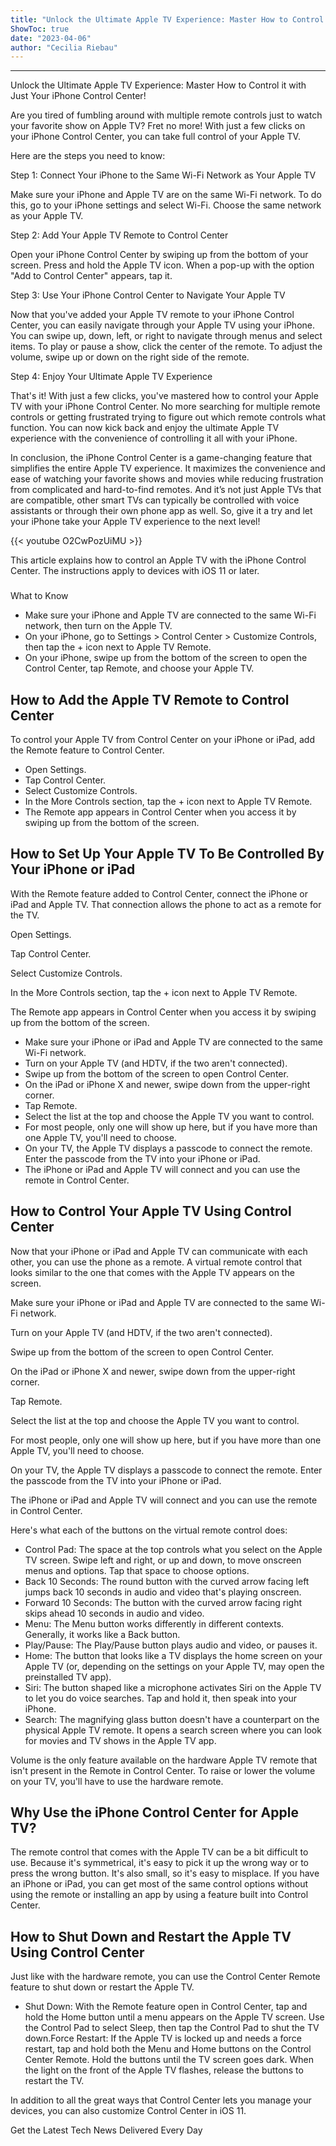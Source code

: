 ```yaml
---
title: "Unlock the Ultimate Apple TV Experience: Master How to Control it with Just Your iPhone Control Center!"
ShowToc: true 
date: "2023-04-06"
author: "Cecilia Riebau"
---
```

*****
Unlock the Ultimate Apple TV Experience: Master How to Control it with Just Your iPhone Control Center!

Are you tired of fumbling around with multiple remote controls just to watch your favorite show on Apple TV? Fret no more! With just a few clicks on your iPhone Control Center, you can take full control of your Apple TV.

Here are the steps you need to know:

Step 1: Connect Your iPhone to the Same Wi-Fi Network as Your Apple TV

Make sure your iPhone and Apple TV are on the same Wi-Fi network. To do this, go to your iPhone settings and select Wi-Fi. Choose the same network as your Apple TV.

Step 2: Add Your Apple TV Remote to Control Center

Open your iPhone Control Center by swiping up from the bottom of your screen. Press and hold the Apple TV icon. When a pop-up with the option "Add to Control Center" appears, tap it. 

Step 3: Use Your iPhone Control Center to Navigate Your Apple TV

Now that you've added your Apple TV remote to your iPhone Control Center, you can easily navigate through your Apple TV using your iPhone. You can swipe up, down, left, or right to navigate through menus and select items. To play or pause a show, click the center of the remote. To adjust the volume, swipe up or down on the right side of the remote. 

Step 4: Enjoy Your Ultimate Apple TV Experience

That's it! With just a few clicks, you've mastered how to control your Apple TV with your iPhone Control Center. No more searching for multiple remote controls or getting frustrated trying to figure out which remote controls what function. You can now kick back and enjoy the ultimate Apple TV experience with the convenience of controlling it all with your iPhone. 

In conclusion, the iPhone Control Center is a game-changing feature that simplifies the entire Apple TV experience. It maximizes the convenience and ease of watching your favorite shows and movies while reducing frustration from complicated and hard-to-find remotes. And it’s not just Apple TVs that are compatible, other smart TVs can typically be controlled with voice assistants or through their own phone app as well. So, give it a try and let your iPhone take your Apple TV experience to the next level!

{{< youtube O2CwPozUiMU >}} 




This article explains how to control an Apple TV with the iPhone Control Center. The instructions apply to devices with iOS 11 or later.

 
### 
What to Know
 
- Make sure your iPhone and Apple TV are connected to the same Wi-Fi network, then turn on the Apple TV.
 - On your iPhone, go to Settings > Control Center > Customize Controls, then tap the + icon next to Apple TV Remote.
 - On your iPhone, swipe up from the bottom of the screen to open the Control Center, tap Remote, and choose your Apple TV.

 
##   How to Add the Apple TV Remote to Control Center  
 

To control your Apple TV from Control Center on your iPhone or iPad, add the Remote feature to Control Center.

 
- Open Settings.
 - Tap Control Center.
 - Select Customize Controls.
 - In the More Controls section, tap the + icon next to Apple TV Remote.
 - The Remote app appears in Control Center when you access it by swiping up from the bottom of the screen.

 
##   How to Set Up Your Apple TV To Be Controlled By Your iPhone or iPad  
 

With the Remote feature added to Control Center, connect the iPhone or iPad and Apple TV. That connection allows the phone to act as a remote for the TV.

 

Open Settings.

 

Tap Control Center.

 

Select Customize Controls.

 

In the More Controls section, tap the + icon next to Apple TV Remote.

 

The Remote app appears in Control Center when you access it by swiping up from the bottom of the screen.

 
- Make sure your iPhone or iPad and Apple TV are connected to the same Wi-Fi network.
 - Turn on your Apple TV (and HDTV, if the two aren't connected).
 - Swipe up from the bottom of the screen to open Control Center.
 - On the iPad or iPhone X and newer, swipe down from the upper-right corner.
 - Tap Remote.
 - Select the list at the top and choose the Apple TV you want to control.
 - For most people, only one will show up here, but if you have more than one Apple TV, you'll need to choose.
 - On your TV, the Apple TV displays a passcode to connect the remote. Enter the passcode from the TV into your iPhone or iPad.
 - The iPhone or iPad and Apple TV will connect and you can use the remote in Control Center.

 
##   How to Control Your Apple TV Using Control Center  
 

Now that your iPhone or iPad and Apple TV can communicate with each other, you can use the phone as a remote. A virtual remote control that looks similar to the one that comes with the Apple TV appears on the screen.

 

Make sure your iPhone or iPad and Apple TV are connected to the same Wi-Fi network.

 

Turn on your Apple TV (and HDTV, if the two aren't connected).

 

Swipe up from the bottom of the screen to open Control Center.

 
On the iPad or iPhone X and newer, swipe down from the upper-right corner.
 

Tap Remote.

 

Select the list at the top and choose the Apple TV you want to control.

 
For most people, only one will show up here, but if you have more than one Apple TV, you'll need to choose.
 

On your TV, the Apple TV displays a passcode to connect the remote. Enter the passcode from the TV into your iPhone or iPad.

 

The iPhone or iPad and Apple TV will connect and you can use the remote in Control Center.

 

Here's what each of the buttons on the virtual remote control does:

 
- Control Pad: The space at the top controls what you select on the Apple TV screen. Swipe left and right, or up and down, to move onscreen menus and options. Tap that space to choose options.
 - Back 10 Seconds: The round button with the curved arrow facing left jumps back 10 seconds in audio and video that's playing onscreen.
 - Forward 10 Seconds: The button with the curved arrow facing right skips ahead 10 seconds in audio and video.
 - Menu: The Menu button works differently in different contexts. Generally, it works like a Back button.
 - Play/Pause: The Play/Pause button plays audio and video, or pauses it.
 - Home: The button that looks like a TV displays the home screen on your Apple TV (or, depending on the settings on your Apple TV, may open the preinstalled TV app).
 - Siri: The button shaped like a microphone activates Siri on the Apple TV to let you do voice searches. Tap and hold it, then speak into your iPhone.
 - Search: The magnifying glass button doesn't have a counterpart on the physical Apple TV remote. It opens a search screen where you can look for movies and TV shows in the Apple TV app.

 

Volume is the only feature available on the hardware Apple TV remote that isn't present in the Remote in Control Center. To raise or lower the volume on your TV, you'll have to use the hardware remote.

 
##   Why Use the iPhone Control Center for Apple TV?  
 

The remote control that comes with the Apple TV can be a bit difficult to use. Because it's symmetrical, it's easy to pick it up the wrong way or to press the wrong button. It's also small, so it's easy to misplace. If you have an iPhone or iPad, you can get most of the same control options without using the remote or installing an app by using a feature built into Control Center.

 
##   How to Shut Down and Restart the Apple TV Using Control Center  
 

Just like with the hardware remote, you can use the Control Center Remote feature to shut down or restart the Apple TV.

 
- Shut Down: With the Remote feature open in Control Center, tap and hold the Home button until a menu appears on the Apple TV screen. Use the Control Pad to select Sleep, then tap the Control Pad to shut the TV down.Force Restart: If the Apple TV is locked up and needs a force restart, tap and hold both the Menu and Home buttons on the Control Center Remote. Hold the buttons until the TV screen goes dark. When the light on the front of the Apple TV flashes, release the buttons to restart the TV.

 
In addition to all the great ways that Control Center lets you manage your devices, you can also customize Control Center in iOS 11.
 

Get the Latest Tech News Delivered Every Day




